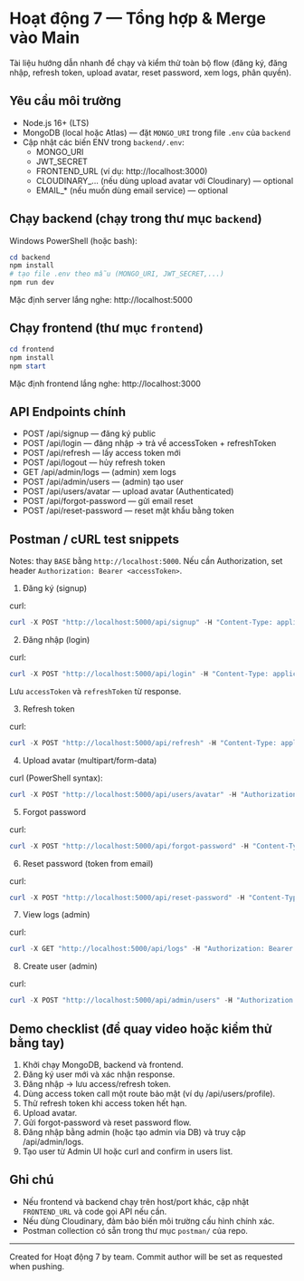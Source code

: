 # Hoạt động 7 — Tổng hợp & Merge vào Main

Tài liệu hướng dẫn nhanh để chạy và kiểm thử toàn bộ flow (đăng ký, đăng nhập, refresh token, upload avatar, reset password, xem logs, phân quyền).

## Yêu cầu môi trường
- Node.js 16+ (LTS)
- MongoDB (local hoặc Atlas) — đặt `MONGO_URI` trong file `.env` của `backend`
- Cập nhật các biến ENV trong `backend/.env`:
  - MONGO_URI
  - JWT_SECRET
  - FRONTEND_URL (ví dụ: http://localhost:3000)
  - CLOUDINARY_... (nếu dùng upload avatar với Cloudinary) — optional
  - EMAIL_* (nếu muốn dùng email service) — optional

## Chạy backend (chạy trong thư mục `backend`)

Windows PowerShell (hoặc bash):
```powershell
cd backend
npm install
# tạo file .env theo mẫu (MONGO_URI, JWT_SECRET,...)
npm run dev
```

Mặc định server lắng nghe: http://localhost:5000

## Chạy frontend (thư mục `frontend`)

```powershell
cd frontend
npm install
npm start
```

Mặc định frontend lắng nghe: http://localhost:3000

## API Endpoints chính
- POST /api/signup — đăng ký public
- POST /api/login — đăng nhập -> trả về accessToken + refreshToken
- POST /api/refresh — lấy access token mới
- POST /api/logout — hủy refresh token
- GET /api/admin/logs — (admin) xem logs
- POST /api/admin/users — (admin) tạo user
- POST /api/users/avatar — upload avatar (Authenticated)
- POST /api/forgot-password — gửi email reset
- POST /api/reset-password — reset mật khẩu bằng token

## Postman / cURL test snippets

Notes: thay `BASE` bằng `http://localhost:5000`. Nếu cần Authorization, set header `Authorization: Bearer <accessToken>`.

1) Đăng ký (signup)

curl:
```powershell
curl -X POST "http://localhost:5000/api/signup" -H "Content-Type: application/json" -d '{"ten":"Test User","email":"test1@example.com","password":"Password123"}'
```

2) Đăng nhập (login)

curl:
```powershell
curl -X POST "http://localhost:5000/api/login" -H "Content-Type: application/json" -d '{"email":"test1@example.com","password":"Password123"}'
```

Lưu `accessToken` và `refreshToken` từ response.

3) Refresh token

curl:
```powershell
curl -X POST "http://localhost:5000/api/refresh" -H "Content-Type: application/json" -d '{"refreshToken":"<REFRESH_TOKEN>"}'
```

4) Upload avatar (multipart/form-data)

curl (PowerShell syntax):
```powershell
curl -X POST "http://localhost:5000/api/users/avatar" -H "Authorization: Bearer <ACCESS_TOKEN>" -F "avatar=@C:\path\to\avatar.jpg"
```

5) Forgot password

curl:
```powershell
curl -X POST "http://localhost:5000/api/forgot-password" -H "Content-Type: application/json" -d '{"email":"test1@example.com"}'
```

6) Reset password (token from email)

curl:
```powershell
curl -X POST "http://localhost:5000/api/reset-password" -H "Content-Type: application/json" -d '{"token":"<RESET_TOKEN>","newPassword":"NewPass123"}'
```

7) View logs (admin)

curl:
```powershell
curl -X GET "http://localhost:5000/api/logs" -H "Authorization: Bearer <ADMIN_ACCESS_TOKEN>"
```

8) Create user (admin)

curl:
```powershell
curl -X POST "http://localhost:5000/api/admin/users" -H "Authorization: Bearer <ADMIN_ACCESS_TOKEN>" -H "Content-Type: application/json" -d '{"username":"newuser","email":"new@example.com","password":"Password123","role":"user"}'
```

## Demo checklist (để quay video hoặc kiểm thử bằng tay)
1. Khởi chạy MongoDB, backend và frontend.
2. Đăng ký user mới và xác nhận response.
3. Đăng nhập -> lưu access/refresh token.
4. Dùng access token call một route bảo mật (ví dụ /api/users/profile).
5. Thử refresh token khi access token hết hạn.
6. Upload avatar.
7. Gửi forgot-password và reset password flow.
8. Đăng nhập bằng admin (hoặc tạo admin via DB) và truy cập /api/admin/logs.
9. Tạo user từ Admin UI hoặc curl and confirm in users list.

## Ghi chú
- Nếu frontend và backend chạy trên host/port khác, cập nhật `FRONTEND_URL` và code gọi API nếu cần.
- Nếu dùng Cloudinary, đảm bảo biến môi trường cấu hình chính xác.
- Postman collection có sẵn trong thư mục `postman/` của repo.

---
Created for Hoạt động 7 by team. Commit author will be set as requested when pushing.
